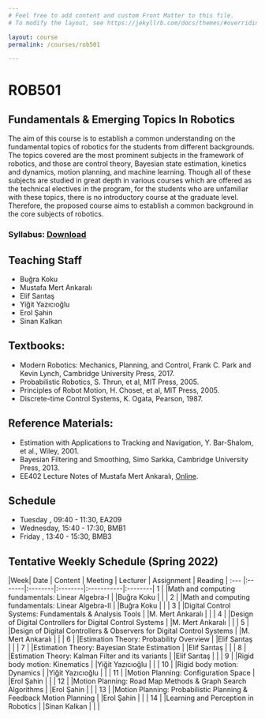 ```yaml
---
# Feel free to add content and custom Front Matter to this file.
# To modify the layout, see https://jekyllrb.com/docs/themes/#overriding-theme-defaults

layout: course
permalink: /courses/rob501

---
```


# ROB501
## Fundamentals & Emerging Topics In Robotics


The aim of this course is to establish a common understanding on the fundamental topics of robotics for the students from different backgrounds. The topics covered are the most prominent subjects in the framework of robotics, and those are control theory, Bayesian state estimation, kinetics and dynamics, motion planning,  and machine learning. Though all of these subjects are studied in great depth in various courses which are offered as the technical electives in the program, for the students who are unfamiliar with these topics, there is no introductory course at the graduate level. Therefore, the proposed course aims to establish a common background in the core subjects of robotics.

### Syllabus: [Download][syllabus]

## Teaching Staff
- Buğra Koku
- Mustafa Mert Ankaralı
- Elif Sarıtaş
- Yiğit Yazıcıoğlu
- Erol Şahin 
- Sinan Kalkan

 

## Textbooks: 
- Modern Robotics: Mechanics, Planning, and Control, Frank C. Park and Kevin Lynch, Cambridge University Press, 2017.
- Probabilistic Robotics, S. Thrun, et al, MIT Press, 2005.
- Principles of Robot Motion, H. Choset, et al, MIT Press, 2005.
- Discrete-time Control Systems, K. Ogata, Pearson, 1987.

## Reference Materials: 
- Estimation with Applications to Tracking and Navigation, Y. Bar-Shalom, et al., Wiley, 2001.
- Bayesian Filtering and Smoothing, Simo Sarkka, Cambridge University Press, 2013.
- EE402 Lecture Notes of Mustafa Mert Ankaralı, [Online](https://github.com/mertankarali/Lecture-Notes/tree/master/METU-EE402).



## Schedule
- Tuesday , 09:40 - 11:30, EA209
- Wednesday, 15:40 - 17:30, BMB1
- Friday , 13:40 - 15:30, BMB3

##  Tentative Weekly Schedule (Spring 2022)

|Week| Date   | Content | Meeting | Lecturer | Assignment | Reading |
:--- |:-------|:--------|:--------|:-----------|:--------|
1    | |Math and computing fundamentals: Linear Algebra-I | |Buğra Koku | | |
2    | |Math and computing fundamentals: Linear Algebra-II | |Buğra Koku | | |
3    | |Digital Control Systems: Fundamentals & Analysis Tools | |M. Mert Ankaralı | | |
4    | |Design of Digital Controllers for Digital Control Systems | |M. Mert Ankaralı | | |
5    | |Design of Digital Controllers & Observers for Digital Control Systems | |M. Mert Ankaralı | | |
6    | |Estimation Theory: Probability Overview | |Elif Sarıtaş | | |
7    | |Estimation Theory: Bayesian State Estimation | |Elif Sarıtaş | | |
8    | |Estimation Theory: Kalman Filter and its variants | |Elif Sarıtaş | | |
9    | |Rigid body motion: Kinematics | |Yiğit Yazıcıoğlu | | |
10   | |Rigid body motion: Dynamics | |Yiğit Yazıcıoğlu | | |
11   | |Motion Planning: Configuration Space | |Erol Şahin | | |
12   | |Motion Planning: Road Map Methods & Graph Search Algorithms | |Erol Şahin | | |
13   | |Motion Planning: Probabilistic Planning & Feedback Motion Planning | |Erol Şahin | | |
14   | |Learning and Perception in Robotics | |Sinan Kalkan | | |


[syllabus]: ../assets/docs/syllabus.pdf
 